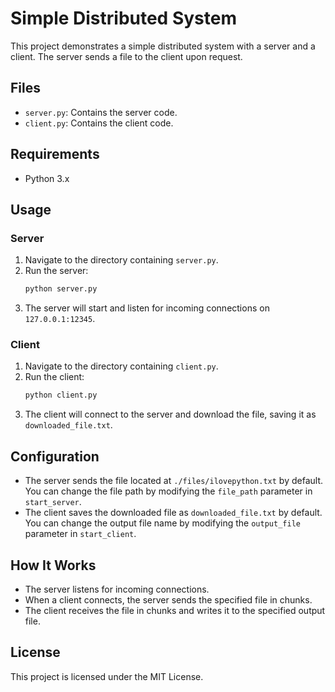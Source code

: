 # Simple Distributed System

This project demonstrates a simple distributed system with a server and a client. The server sends a file to the client upon request.

## Files

- `server.py`: Contains the server code.
- `client.py`: Contains the client code.

## Requirements

- Python 3.x

## Usage

### Server

1. Navigate to the directory containing `server.py`.
2. Run the server:
    ```sh
    python server.py
    ```
3. The server will start and listen for incoming connections on `127.0.0.1:12345`.

### Client

1. Navigate to the directory containing `client.py`.
2. Run the client:
    ```sh
    python client.py
    ```
3. The client will connect to the server and download the file, saving it as `downloaded_file.txt`.

## Configuration

- The server sends the file located at `./files/ilovepython.txt` by default. You can change the file path by modifying the `file_path` parameter in `start_server`.
- The client saves the downloaded file as `downloaded_file.txt` by default. You can change the output file name by modifying the `output_file` parameter in `start_client`.

## How It Works

- The server listens for incoming connections.
- When a client connects, the server sends the specified file in chunks.
- The client receives the file in chunks and writes it to the specified output file.

## License

This project is licensed under the MIT License.